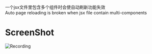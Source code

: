 一个jsx文件里包含多个组件时会使自动刷新功能失效  
Auto page reloading is broken when jsx file contain multi-components

# ScreenShot

![Recording](https://s3.bmp.ovh/imgs/2021/09/f0490350a25738b6.gif)